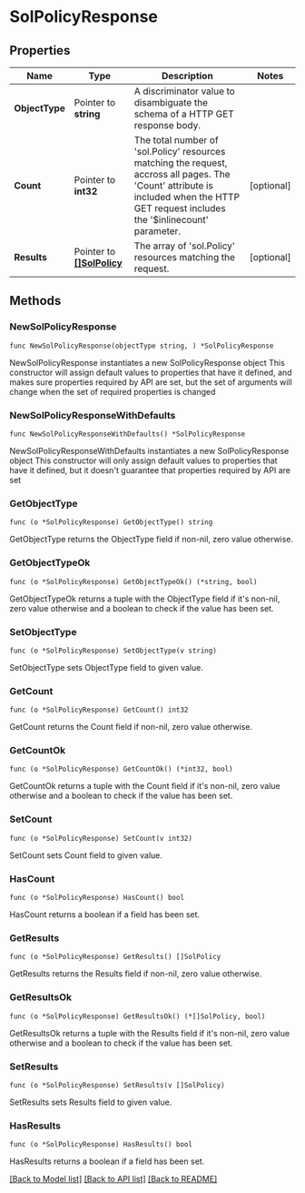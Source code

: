 # SolPolicyResponse

## Properties

Name | Type | Description | Notes
------------ | ------------- | ------------- | -------------
**ObjectType** | Pointer to **string** | A discriminator value to disambiguate the schema of a HTTP GET response body. | 
**Count** | Pointer to **int32** | The total number of &#39;sol.Policy&#39; resources matching the request, accross all pages. The &#39;Count&#39; attribute is included when the HTTP GET request includes the &#39;$inlinecount&#39; parameter. | [optional] 
**Results** | Pointer to [**[]SolPolicy**](sol.Policy.md) | The array of &#39;sol.Policy&#39; resources matching the request. | [optional] 

## Methods

### NewSolPolicyResponse

`func NewSolPolicyResponse(objectType string, ) *SolPolicyResponse`

NewSolPolicyResponse instantiates a new SolPolicyResponse object
This constructor will assign default values to properties that have it defined,
and makes sure properties required by API are set, but the set of arguments
will change when the set of required properties is changed

### NewSolPolicyResponseWithDefaults

`func NewSolPolicyResponseWithDefaults() *SolPolicyResponse`

NewSolPolicyResponseWithDefaults instantiates a new SolPolicyResponse object
This constructor will only assign default values to properties that have it defined,
but it doesn't guarantee that properties required by API are set

### GetObjectType

`func (o *SolPolicyResponse) GetObjectType() string`

GetObjectType returns the ObjectType field if non-nil, zero value otherwise.

### GetObjectTypeOk

`func (o *SolPolicyResponse) GetObjectTypeOk() (*string, bool)`

GetObjectTypeOk returns a tuple with the ObjectType field if it's non-nil, zero value otherwise
and a boolean to check if the value has been set.

### SetObjectType

`func (o *SolPolicyResponse) SetObjectType(v string)`

SetObjectType sets ObjectType field to given value.


### GetCount

`func (o *SolPolicyResponse) GetCount() int32`

GetCount returns the Count field if non-nil, zero value otherwise.

### GetCountOk

`func (o *SolPolicyResponse) GetCountOk() (*int32, bool)`

GetCountOk returns a tuple with the Count field if it's non-nil, zero value otherwise
and a boolean to check if the value has been set.

### SetCount

`func (o *SolPolicyResponse) SetCount(v int32)`

SetCount sets Count field to given value.

### HasCount

`func (o *SolPolicyResponse) HasCount() bool`

HasCount returns a boolean if a field has been set.

### GetResults

`func (o *SolPolicyResponse) GetResults() []SolPolicy`

GetResults returns the Results field if non-nil, zero value otherwise.

### GetResultsOk

`func (o *SolPolicyResponse) GetResultsOk() (*[]SolPolicy, bool)`

GetResultsOk returns a tuple with the Results field if it's non-nil, zero value otherwise
and a boolean to check if the value has been set.

### SetResults

`func (o *SolPolicyResponse) SetResults(v []SolPolicy)`

SetResults sets Results field to given value.

### HasResults

`func (o *SolPolicyResponse) HasResults() bool`

HasResults returns a boolean if a field has been set.


[[Back to Model list]](../README.md#documentation-for-models) [[Back to API list]](../README.md#documentation-for-api-endpoints) [[Back to README]](../README.md)



